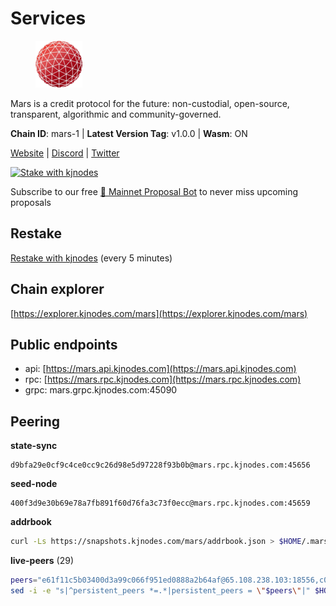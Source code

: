 # Services

<figure><img src="https://raw.githubusercontent.com/kj89/cosmos-images/main/logos/mars.png" alt=""><figcaption></figcaption></figure>

Mars is a credit protocol for the future: non-custodial,  open-source, transparent, algorithmic and community-governed.

**Chain ID**: mars-1 | **Latest Version Tag**: v1.0.0 | **Wasm**: ON

[Website](https://marsprotocol.io) | [Discord](https://discord.gg/marsprotocol) | [Twitter](https://twitter.com/mars_protocol)

[![Stake with kjnodes](https://i.ibb.co/cr44Q8j/button-stake-with-kjnodes.png)](https://restake.app/mars/marsvaloper1p9t4gr40rnpdwqacxgcqp7ffrfw908nu020g4n)

Subscribe to our free [🤖 Mainnet Proposal Bot](https://t.me/kjnodes_proposal_bot) to never miss upcoming proposals

## Restake

[Restake with kjnodes](https://restake.app/mars/marsvaloper1p9t4gr40rnpdwqacxgcqp7ffrfw908nu020g4n) (every 5 minutes)
## Chain explorer
[https://explorer.kjnodes.com/mars](https://explorer.kjnodes.com/mars)

## Public endpoints

* api: [https://mars.api.kjnodes.com](https://mars.api.kjnodes.com)
* rpc: [https://mars.rpc.kjnodes.com](https://mars.rpc.kjnodes.com)
* grpc: mars.grpc.kjnodes.com:45090

## Peering

**state-sync**

```text
d9bfa29e0cf9c4ce0cc9c26d98e5d97228f93b0b@mars.rpc.kjnodes.com:45656
```

**seed-node**

```text
400f3d9e30b69e78a7fb891f60d76fa3c73f0ecc@mars.rpc.kjnodes.com:45659
```

**addrbook**
```bash
curl -Ls https://snapshots.kjnodes.com/mars/addrbook.json > $HOME/.mars/config/addrbook.json
```

**live-peers** (29)
```bash
peers="e61f11c5b03400d3a99c066f951ed0888a2b64af@65.108.238.103:18556,c0e6bf4193accabc14171ce163e704dcec5ea5df@51.91.215.170:36095,d933a425e567c28b4695acbbf0d6cfa6c68cf0c5@65.108.72.156:26656,d9bfa29e0cf9c4ce0cc9c26d98e5d97228f93b0b@65.109.88.38:45656,be7d56127ef887d095b2f55f09be5fee1969d922@146.59.52.48:18095,d10e5704f3c8e9dd6ef42445e4b88bb57d0a8289@65.108.8.247:18556,73be725377cc966d8da48f751085de4d1581b391@185.242.112.32:27651,7583038c5f21ef6ddb60692469cfd80c97dd585d@88.218.224.126:26656,84f821d36d45cc0cdaa4ff05297e888bb0d9de8f@85.237.193.111:26656,e1b058e5cfa2b836ddaa496b10911da62dcf182e@65.21.136.170:55656,c3763808d3ed05c475b8a31cdd97fc522c088f4f@162.55.245.149:12020,c46be592341987eae20ac681cb08d2abcc02ab9a@137.74.4.20:2000,59bb909c57664fafe88bf1b6924769c15a769ba4@65.108.125.236:3000,becb82a1fbd1b539a413f19967b5148a43bc4515@159.223.55.135:26656,0d00b7a854aa3935719734c54078bdec81f50c0c@162.55.239.79:26656,71e68493dec1758000a3cad3dcef7db201049e8b@5.9.81.91:26656,6bcae846a2dc02b86ef6a0950655e65522da4e56@65.109.106.169:26656,d563325034a2401db69388d1c6ccd0df9009c28b@51.79.21.8:26656,d2a2c21754be65ad4a4f1de1f6163f681a6e8af8@192.99.44.79:18556,b88814bddfccd85289d7201bfd6fc6c4b3342ab2@178.162.165.193:36095,ebc272824924ea1a27ea3183dd0b9ba713494f83@185.16.39.158:27056,62246c0c33a1a5a9f0fb4b40ab45db39cab5c44f@165.22.199.234:26130,be494851610016cff8853796a99c3ad46d8d1b5b@65.108.76.242:36095,7bcc2e490b6aa2536d68de0881cba2ee7134840c@139.59.8.48:26130,97e4468ac589eac505a800411c635b14511a61bb@134.65.194.206:26656,8c979d3c9677341fbac2f3b7aadb7a91d85cbbee@148.113.8.63:18556,969af6a39a0f7e8a17b92d90888360ad92248626@65.108.132.107:2000,ca5a76c51bbbc57f839e6ed08953d3926eaa6e5b@34.159.232.61:26656,c124ce0b508e8b9ed1c5b6957f362225659b5343@169.155.45.189:26656"
sed -i -e "s|^persistent_peers *=.*|persistent_peers = \"$peers\"|" $HOME/.mars/config/config.toml
```
